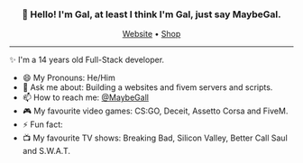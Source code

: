 
<h3 align="center">👋 Hello! I'm Gal, at least I think I'm Gal, just say MaybeGal.</h3>
<p align="center">
  <a href="https://maybegal.netlify.app/">Website</a> •
  <a href="https://galsohp.netlify.app/">Shop</a>
</p>

---
✨ I'm a 14 years old Full-Stack developer. 

- 😄 My Pronouns: He/Him 
- 💬 Ask me about: Building a websites and fivem servers and scripts.
- 📫 How to reach me: [@MaybeGall](https://twitter.com/MaybeGall)
- 🎮 My favourite video games: CS:GO, Deceit, Assetto Corsa and FiveM.
- ⚡ Fun fact: 
- 📺 My favourite TV shows: Breaking Bad, Silicon Valley, Better Call Saul and S.W.A.T.
